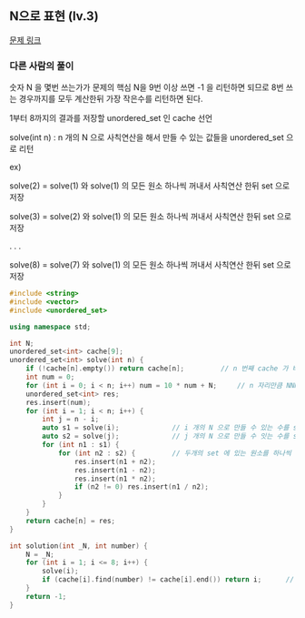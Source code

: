 ## N으로 표현 (lv.3)

[문제 링크](https://programmers.co.kr/learn/courses/30/lessons/42895)


### 다른 사람의 풀이

숫자 N 을 몇번 쓰는가가 문제의 핵심 N을 9번 이상 쓰면 -1 을 리턴하면 되므로 8번 쓰는 경우까지를 모두 계산한뒤 가장 작은수를 리턴하면 된다.

1부터 8까지의 결과를 저장할 unordered_set 인 cache 선언

solve(int n) : n 개의 N 으로 사칙연산을 해서 만들 수 있는 값들을 unordered_set 으로 리턴

ex) 

solve(2) = solve(1) 와 solve(1) 의 모든 원소 하나씩 꺼내서 사칙연산 한뒤 set 으로 저장

solve(3) = solve(2) 와 solve(1) 의 모든 원소 하나씩 꺼내서 사칙연산 한뒤 set 으로 저장

.
.
.

solve(8) = solve(7) 와 solve(1) 의 모든 원소 하나씩 꺼내서 사칙연산 한뒤 set 으로 저장



```c++
#include <string>
#include <vector>
#include <unordered_set>

using namespace std;

int N;
unordered_set<int> cache[9];
unordered_set<int> solve(int n) {
    if (!cache[n].empty()) return cache[n];         // n 번째 cache 가 비어있지 않으면 return cache[n]
    int num = 0;
    for (int i = 0; i < n; i++) num = 10 * num + N;     // n 자리만큼 NNN.... 생성
    unordered_set<int> res;
    res.insert(num);
    for (int i = 1; i < n; i++) {
        int j = n - i;
        auto s1 = solve(i);             // i 개의 N 으로 만들 수 있는 수를 set 으로 리턴
        auto s2 = solve(j);             // j 개의 N 으로 만들 수 잇는 수를 set 으로 리턴
        for (int n1 : s1) {
            for (int n2 : s2) {         // 두개의 set 에 있는 원소를 하나씩 꺼내서 사칙연산한 후 set 에 넣기
                res.insert(n1 + n2);
                res.insert(n1 - n2);
                res.insert(n1 * n2);
                if (n2 != 0) res.insert(n1 / n2);
            }
        }
    }
    return cache[n] = res;
}

int solution(int _N, int number) {
    N = _N;
    for (int i = 1; i <= 8; i++) {
        solve(i);
        if (cache[i].find(number) != cache[i].end()) return i;      // 만들어진 수를 순회하며 number 와 일치하면 return
    }
    return -1;
}
```